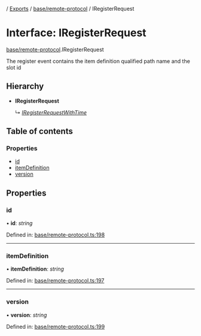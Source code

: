 [](../README.md) / [Exports](../modules.md) / [base/remote-protocol](../modules/base_remote_protocol.md) / IRegisterRequest

# Interface: IRegisterRequest

[base/remote-protocol](../modules/base_remote_protocol.md).IRegisterRequest

The register event contains the item definition qualified
path name and the slot id

## Hierarchy

* **IRegisterRequest**

  ↳ [*IRegisterRequestWithTime*](client_internal_testing.iregisterrequestwithtime.md)

## Table of contents

### Properties

- [id](base_remote_protocol.iregisterrequest.md#id)
- [itemDefinition](base_remote_protocol.iregisterrequest.md#itemdefinition)
- [version](base_remote_protocol.iregisterrequest.md#version)

## Properties

### id

• **id**: *string*

Defined in: [base/remote-protocol.ts:198](https://github.com/onzag/itemize/blob/5fcde7cf/base/remote-protocol.ts#L198)

___

### itemDefinition

• **itemDefinition**: *string*

Defined in: [base/remote-protocol.ts:197](https://github.com/onzag/itemize/blob/5fcde7cf/base/remote-protocol.ts#L197)

___

### version

• **version**: *string*

Defined in: [base/remote-protocol.ts:199](https://github.com/onzag/itemize/blob/5fcde7cf/base/remote-protocol.ts#L199)
